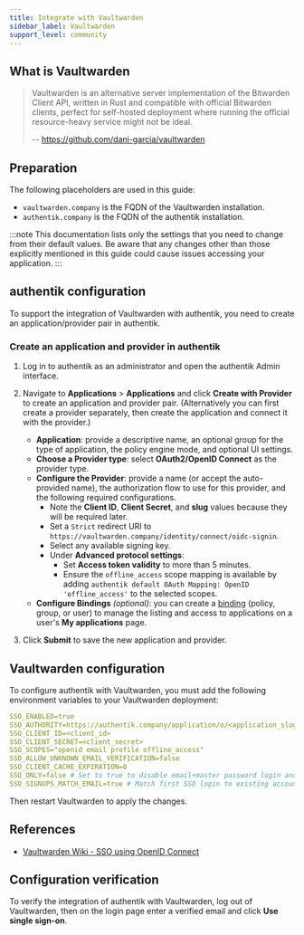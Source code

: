 ```yaml
---
title: Integrate with Vaultwarden
sidebar_label: Vaultwarden
support_level: community
---
```


## What is Vaultwarden

> Vaultwarden is an alternative server implementation of the Bitwarden Client API, written in Rust and compatible with official Bitwarden clients, perfect for self-hosted deployment where running the official resource-heavy service might not be ideal.
>
> -- https://github.com/dani-garcia/vaultwarden

## Preparation

The following placeholders are used in this guide:

- `vaultwarden.company` is the FQDN of the Vaultwarden installation.
- `authentik.company` is the FQDN of the authentik installation.

:::note
This documentation lists only the settings that you need to change from their default values. Be aware that any changes other than those explicitly mentioned in this guide could cause issues accessing your application.
:::

## authentik configuration

To support the integration of Vaultwarden with authentik, you need to create an application/provider pair in authentik.

### Create an application and provider in authentik

1. Log in to authentik as an administrator and open the authentik Admin interface.
2. Navigate to **Applications** > **Applications** and click **Create with Provider** to create an application and provider pair. (Alternatively you can first create a provider separately, then create the application and connect it with the provider.)
    - **Application**: provide a descriptive name, an optional group for the type of application, the policy engine mode, and optional UI settings.
    - **Choose a Provider type**: select **OAuth2/OpenID Connect** as the provider type.
    - **Configure the Provider**: provide a name (or accept the auto-provided name), the authorization flow to use for this provider, and the following required configurations.
        - Note the **Client ID**, **Client Secret**, and **slug** values because they will be required later.
        - Set a `Strict` redirect URI to `https://vaultwarden.company/identity/connect/oidc-signin`.
        - Select any available signing key.
        - Under **Advanced protocol settings**:
            - Set **Access token validity** to more than 5 minutes.
            - Ensure the `offline_access` scope mapping is available by adding `authentik default OAuth Mapping: OpenID 'offline_access'` to the selected scopes.
    - **Configure Bindings** _(optional)_: you can create a [binding](/docs/add-secure-apps/flows-stages/bindings/) (policy, group, or user) to manage the listing and access to applications on a user's **My applications** page.

3. Click **Submit** to save the new application and provider.

## Vaultwarden configuration

To configure authentik with Vaultwarden, you must add the following environment variables to your Vaultwarden deployment:

```yaml
SSO_ENABLED=true
SSO_AUTHORITY=https://authentik.company/application/o/<application_slug>/
SSO_CLIENT_ID=<client_id>
SSO_CLIENT_SECRET=<client_secret>
SSO_SCOPES="openid email profile offline_access"
SSO_ALLOW_UNKNOWN_EMAIL_VERIFICATION=false
SSO_CLIENT_CACHE_EXPIRATION=0
SSO_ONLY=false # Set to true to disable email+master password login and require SSO
SSO_SIGNUPS_MATCH_EMAIL=true # Match first SSO login to existing account by email
```

Then restart Vaultwarden to apply the changes.

## References

- [Vaultwarden Wiki - SSO using OpenID Connect](https://github.com/dani-garcia/vaultwarden/wiki/Enabling-SSO-support-using-OpenId-Connect)

## Configuration verification

To verify the integration of authentik with Vaultwarden, log out of Vaultwarden, then on the login page enter a verified email and click **Use single sign-on**.
